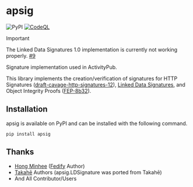 # apsig
![PyPI](https://img.shields.io/pypi/v/apsig)
 [![CodeQL](https://github.com/AmaseCocoa/apsig/actions/workflows/github-code-scanning/codeql/badge.svg?branch=main)](https://github.com/AmaseCocoa/apsig/actions/workflows/github-code-scanning/codeql)

> [!IMPORTANT]
> The Linked Data Signatures 1.0 implementation is currently not working properly. [#9](https://github.com/AmaseCocoa/apsig/issues/9)

Signature implementation used in ActivityPub.

This library implements the creation/verification of signatures for HTTP Signatures ([draft-cavage-http-signatures-12](https://datatracker.ietf.org/doc/html/draft-cavage-http-signatures-12)), [Linked Data Signatures](https://docs.joinmastodon.org/spec/security/#ld), and Object Integrity Proofs ([FEP-8b32](https://codeberg.org/fediverse/fep/src/branch/main/fep/8b32/fep-8b32.md)).
## Installation
apsig is available on PyPI and can be installed with the following command.
```
pip install apsig
```
## Thanks
- [Hong Minhee](https://github.com/dahlia) ([Fedify](https://fedify.dev/) Author)
- [Takahē](https://github.com/jointakahe/takahe) Authors (apsig.LDSignature was ported from Takahē)
- And All Contributor/Users
